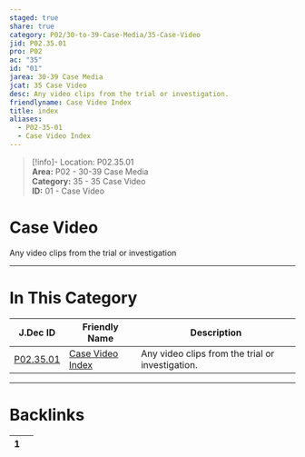 ```yaml
---  
staged: true  
share: true  
category: P02/30-to-39-Case-Media/35-Case-Video  
jid: P02.35.01  
pro: P02  
ac: "35"  
id: "01"  
jarea: 30-39 Case Media  
jcat: 35 Case Video  
desc: Any video clips from the trial or investigation.  
friendlyname: Case Video Index  
title: index  
aliases:  
  - P02-35-01  
  - Case Video Index  
---  
```

>[!info]- Location: P02.35.01  
>**Area:** P02 - 30-39 Case Media  
>**Category:** 35 - 35 Case Video  
>**ID:** 01 - Case Video  
  
# Case Video  
  
Any video clips from the trial or investigation  
   
  
  
---  
# In This Category  
  
| J.Dec ID                                                                                 | Friendly Name                                                                                   | Description                                      |  
| ---------------------------------------------------------------------------------------- | ----------------------------------------------------------------------------------------------- | ------------------------------------------------ |  
| [P02.35.01](index.md#) | [Case Video Index](index.md#) | Any video clips from the trial or investigation. |  
  
  
---  
# Backlinks  
<div><table class="dataview table-view-table"><thead class="table-view-thead"><tr class="table-view-tr-header"><th class="table-view-th"><span></span><span class="dataview small-text">1</span></th><th class="table-view-th"><span></span></th></tr></thead><tbody class="table-view-tbody"></tbody></table></div>